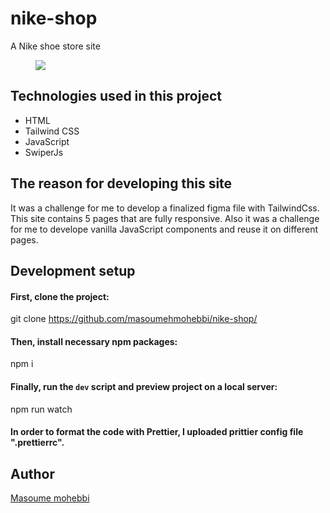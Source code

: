# nike-shop
A Nike shoe store site

<figure>
  <img src="https://github.com/masoumehmohebbi/tailwind-css-nike-shop/blob/main/website-Image.png"/>
</figure>

## Technologies used in this project

<ul>
  <li>HTML</li>
  <li>Tailwind CSS</li>
  <li>JavaScript</li>
   <li>SwiperJs</li>
</ul>

## The reason for developing this site
It was a challenge for me to develop a finalized figma file with TailwindCss. This site contains 5 pages that are fully responsive.
Also it was a challenge for me to develope vanilla JavaScript components and reuse it on different pages.

## Development setup

#### First, clone the project:
git clone https://github.com/masoumehmohebbi/nike-shop/

#### Then, install necessary npm packages:
npm i
#### Finally, run the `dev` script and preview project on a local server:
npm run watch

#### In order to format the code with Prettier, I uploaded prittier config file ".prettierrc".

## Author

<a href="https://www.linkedin.com/in/masoumemohebbi">Masoume mohebbi</a>
